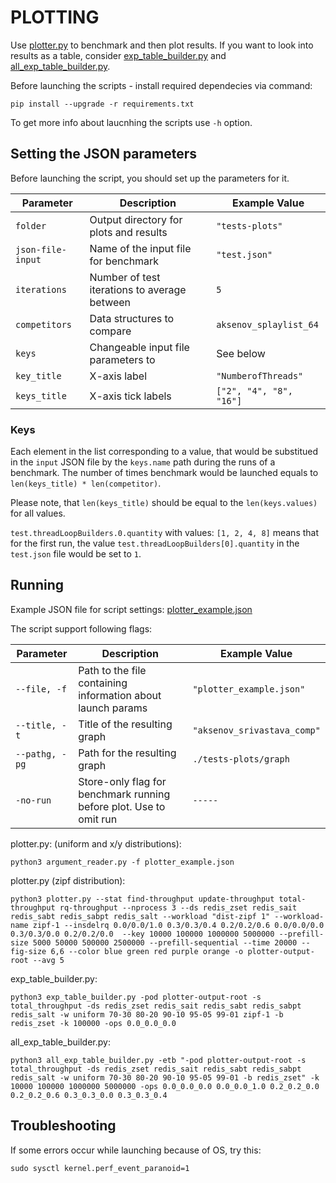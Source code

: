 # PLOTTING

Use [plotter.py](plotting/plotter.py) to benchmark and then plot results. If you want to look into results as a table, consider [exp_table_builder.py](plotting/exp_table_builder.py) and [all_exp_table_builder.py](plotting/all_exp_table_builder.py).

Before launching the scripts - install required dependecies via command:

```shell
pip install --upgrade -r requirements.txt
```

To get more info about laucnhing the scripts use `-h` option.

## Setting the JSON parameters

Before launching the script, you should set up the parameters for it. 

| Parameter            | Description                                  | Example Value                     |
|----------------------|----------------------------------------------|-----------------------------------|
| `folder`             | Output directory for plots and results       | `"tests-plots"`                   |
| `json-file-input`    | Name of the input file for benchmark         | `"test.json"`                     |
| `iterations`         | Number of test iterations to average between | `5`                               |
| `competitors`        | Data structures to compare                   | `aksenov_splaylist_64`            |
| `keys`               | Changeable input file parameters to          | See below                         |
| `key_title`          | X-axis label                                 | `"NumberofThreads"`               |
| `keys_title`         | X-axis tick labels                           | `["2", "4", "8", "16"]`           |


### Keys

Each element in the list corresponding to a value, that would be substitued in the `input` JSON file by the `keys.name` path during the runs of a benchmark. The number of times benchmark would be launched equals to `len(keys_title) * len(competitor)`. 

Please note, that `len(keys_title)` should be equal to the `len(keys.values)` for all values.

`test.threadLoopBuilders.0.quantity` with values: `[1, 2, 4, 8]` means that for the first run, the value `test.threadLoopBuilders[0].quantity` in the `test.json` file would be set to `1`.

## Running

Example JSON file for script settings: [plotter_example.json](plotting/plotter_example.json)

The script support following flags:

| Parameter            | Description                                                                      | Example Value                     |
|----------------------|----------------------------------------------------------------------------------|-----------------------------------|
| `--file, -f`         | Path to the file containing information about launch params                      | `"plotter_example.json"`          |        
| `--title, -t`        | Title of the resulting graph                                                     | `"aksenov_srivastava_comp"`       |
| `--pathg, -pg`       | Path for the resulting graph                                                     | `./tests-plots/graph`                               |        
| `-no-run`            | Store-only flag for benchmark running before plot. Use to omit run               | `-----`                           |

plotter.py: (uniform and x/y distributions):
```shell
python3 argument_reader.py -f plotter_example.json
```

plotter.py (zipf distribution):
```shell
python3 plotter.py --stat find-throughput update-throughput total-throughput rq-throughput --nprocess 3 --ds redis_zset redis_sait redis_sabt redis_sabpt redis_salt --workload "dist-zipf 1" --workload-name zipf-1 --insdelrq 0.0/0.0/1.0 0.3/0.3/0.4 0.2/0.2/0.6 0.0/0.0/0.0 0.3/0.3/0.0 0.2/0.2/0.0  --key 10000 100000 1000000 5000000 --prefill-size 5000 50000 500000 2500000 --prefill-sequential --time 20000 --fig-size 6,6 --color blue green red purple orange -o plotter-output-root --avg 5
```

exp_table_builder.py:
```shell
python3 exp_table_builder.py -pod plotter-output-root -s total_throughput -ds redis_zset redis_sait redis_sabt redis_sabpt redis_salt -w uniform 70-30 80-20 90-10 95-05 99-01 zipf-1 -b redis_zset -k 100000 -ops 0.0_0.0_0.0
```

all_exp_table_builder.py:
```shell
python3 all_exp_table_builder.py -etb "-pod plotter-output-root -s total_throughput -ds redis_zset redis_sait redis_sabt redis_sabpt redis_salt -w uniform 70-30 80-20 90-10 95-05 99-01 -b redis_zset" -k 10000 100000 1000000 5000000 -ops 0.0_0.0_0.0 0.0_0.0_1.0 0.2_0.2_0.0 0.2_0.2_0.6 0.3_0.3_0.0 0.3_0.3_0.4
```

## Troubleshooting

If some errors occur while launching because of OS, try this:

```shell
sudo sysctl kernel.perf_event_paranoid=1
```
